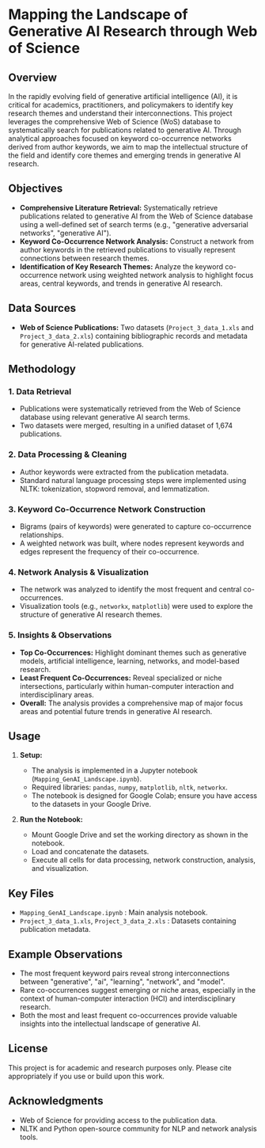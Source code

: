 # Mapping the Landscape of Generative AI Research through Web of Science

## Overview

In the rapidly evolving field of generative artificial intelligence (AI), it is critical for academics, practitioners, and policymakers to identify key research themes and understand their interconnections. This project leverages the comprehensive Web of Science (WoS) database to systematically search for publications related to generative AI. Through analytical approaches focused on keyword co-occurrence networks derived from author keywords, we aim to map the intellectual structure of the field and identify core themes and emerging trends in generative AI research.

## Objectives

- **Comprehensive Literature Retrieval:** Systematically retrieve publications related to generative AI from the Web of Science database using a well-defined set of search terms (e.g., "generative adversarial networks", "generative AI").
- **Keyword Co-Occurrence Network Analysis:** Construct a network from author keywords in the retrieved publications to visually represent connections between research themes.
- **Identification of Key Research Themes:** Analyze the keyword co-occurrence network using weighted network analysis to highlight focus areas, central keywords, and trends in generative AI research.

## Data Sources

- **Web of Science Publications:** Two datasets (`Project_3_data_1.xls` and `Project_3_data_2.xls`) containing bibliographic records and metadata for generative AI-related publications.

## Methodology

### 1. Data Retrieval

- Publications were systematically retrieved from the Web of Science database using relevant generative AI search terms.
- Two datasets were merged, resulting in a unified dataset of 1,674 publications.

### 2. Data Processing & Cleaning

- Author keywords were extracted from the publication metadata.
- Standard natural language processing steps were implemented using NLTK: tokenization, stopword removal, and lemmatization.

### 3. Keyword Co-Occurrence Network Construction

- Bigrams (pairs of keywords) were generated to capture co-occurrence relationships.
- A weighted network was built, where nodes represent keywords and edges represent the frequency of their co-occurrence.

### 4. Network Analysis & Visualization

- The network was analyzed to identify the most frequent and central co-occurrences.
- Visualization tools (e.g., `networkx`, `matplotlib`) were used to explore the structure of generative AI research themes.

### 5. Insights & Observations

- **Top Co-Occurrences:** Highlight dominant themes such as generative models, artificial intelligence, learning, networks, and model-based research.
- **Least Frequent Co-Occurrences:** Reveal specialized or niche intersections, particularly within human-computer interaction and interdisciplinary areas.
- **Overall:** The analysis provides a comprehensive map of major focus areas and potential future trends in generative AI research.

## Usage

1. **Setup:**
   - The analysis is implemented in a Jupyter notebook (`Mapping_GenAI_Landscape.ipynb`).
   - Required libraries: `pandas`, `numpy`, `matplotlib`, `nltk`, `networkx`.
   - The notebook is designed for Google Colab; ensure you have access to the datasets in your Google Drive.

2. **Run the Notebook:**
   - Mount Google Drive and set the working directory as shown in the notebook.
   - Load and concatenate the datasets.
   - Execute all cells for data processing, network construction, analysis, and visualization.

## Key Files

- `Mapping_GenAI_Landscape.ipynb` : Main analysis notebook.
- `Project_3_data_1.xls`, `Project_3_data_2.xls` : Datasets containing publication metadata.

## Example Observations

- The most frequent keyword pairs reveal strong interconnections between "generative", "ai", "learning", "network", and "model".
- Rare co-occurrences suggest emerging or niche areas, especially in the context of human-computer interaction (HCI) and interdisciplinary research.
- Both the most and least frequent co-occurrences provide valuable insights into the intellectual landscape of generative AI.

## License

This project is for academic and research purposes only. Please cite appropriately if you use or build upon this work.

## Acknowledgments

- Web of Science for providing access to the publication data.
- NLTK and Python open-source community for NLP and network analysis tools.
